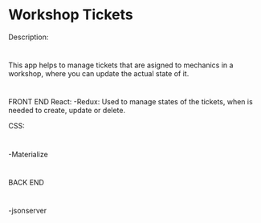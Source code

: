 # Workshop Tickets
Description:
#
This app helps to manage tickets that are asigned to mechanics in a workshop, where you can update the actual state of it.
#
FRONT END
React:
-Redux: Used to manage states of the tickets, when is needed to create, update or delete.

CSS:
#
-Materialize
#
BACK END
#
-jsonserver
